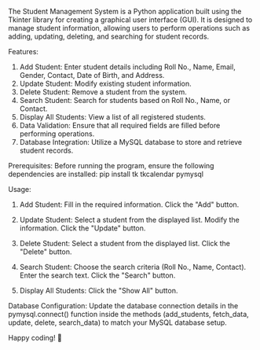 The Student Management System is a Python application built using the Tkinter library for creating a graphical user interface (GUI). It is designed to manage student information, allowing 
users to perform operations such as adding, updating, deleting, and searching for student records.


Features:
1. Add Student: Enter student details including Roll No., Name, Email, Gender, Contact, Date of Birth, and Address.
2. Update Student: Modify existing student information.
3. Delete Student: Remove a student from the system.
4. Search Student: Search for students based on Roll No., Name, or Contact.
5. Display All Students: View a list of all registered students.
6. Data Validation: Ensure that all required fields are filled before performing operations.
7. Database Integration: Utilize a MySQL database to store and retrieve student records.


Prerequisites:
Before running the program, ensure the following dependencies are installed:
pip install tk tkcalendar pymysql


Usage:
1. Add Student:
Fill in the required information.
Click the "Add" button.

2. Update Student:
Select a student from the displayed list.
Modify the information.
Click the "Update" button.

3. Delete Student:
Select a student from the displayed list.
Click the "Delete" button.

4. Search Student:
Choose the search criteria (Roll No., Name, Contact).
Enter the search text.
Click the "Search" button.

5. Display All Students:
Click the "Show All" button.


Database Configuration:
Update the database connection details in the pymysql.connect() function inside the methods (add_students, fetch_data, update, delete, search_data) to match your MySQL database setup.

Happy coding! 🚀
